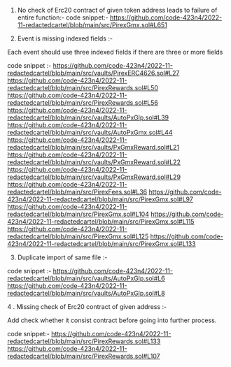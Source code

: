 
1. No check of Erc20 contract of given token address leads to failure of entire function:-
code snippet:-
https://github.com/code-423n4/2022-11-redactedcartel/blob/main/src/PirexGmx.sol#L651


2. Event is missing indexed fields :-

Each event should use three indexed fields if there are three or more fields 

code snippet :-
https://github.com/code-423n4/2022-11-redactedcartel/blob/main/src/vaults/PirexERC4626.sol#L27
https://github.com/code-423n4/2022-11-redactedcartel/blob/main/src/PirexRewards.sol#L50
https://github.com/code-423n4/2022-11-redactedcartel/blob/main/src/PirexRewards.sol#L56
https://github.com/code-423n4/2022-11-redactedcartel/blob/main/src/vaults/AutoPxGlp.sol#L39
https://github.com/code-423n4/2022-11-redactedcartel/blob/main/src/vaults/AutoPxGmx.sol#L44
https://github.com/code-423n4/2022-11-redactedcartel/blob/main/src/vaults/PxGmxReward.sol#L21
https://github.com/code-423n4/2022-11-redactedcartel/blob/main/src/vaults/PxGmxReward.sol#L22
https://github.com/code-423n4/2022-11-redactedcartel/blob/main/src/vaults/PxGmxReward.sol#L29
https://github.com/code-423n4/2022-11-redactedcartel/blob/main/src/PirexFees.sol#L36
https://github.com/code-423n4/2022-11-redactedcartel/blob/main/src/PirexGmx.sol#L97
https://github.com/code-423n4/2022-11-redactedcartel/blob/main/src/PirexGmx.sol#L104
https://github.com/code-423n4/2022-11-redactedcartel/blob/main/src/PirexGmx.sol#L115
https://github.com/code-423n4/2022-11-redactedcartel/blob/main/src/PirexGmx.sol#L125
https://github.com/code-423n4/2022-11-redactedcartel/blob/main/src/PirexGmx.sol#L133

3. Duplicate import of same file :-

code snippet :-
https://github.com/code-423n4/2022-11-redactedcartel/blob/main/src/vaults/AutoPxGlp.sol#L6
https://github.com/code-423n4/2022-11-redactedcartel/blob/main/src/vaults/AutoPxGlp.sol#L8

4 . Missing check of Erc20 contract of given address :-

Add check whether it consist contract before going into further process.

code snippet:-
https://github.com/code-423n4/2022-11-redactedcartel/blob/main/src/PirexRewards.sol#L133
https://github.com/code-423n4/2022-11-redactedcartel/blob/main/src/PirexRewards.sol#L107

